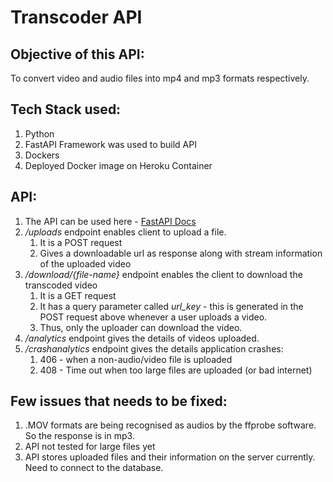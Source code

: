 # Transcoder API

## Objective of this API:
To convert video and audio files into mp4 and mp3 formats respectively.

## Tech Stack used:
1. Python
2. FastAPI Framework was used to build API
3. Dockers
4. Deployed Docker image on Heroku Container

## API:
1. The API can be used here - [FastAPI Docs](https://fastapi-transcode.herokuapp.com/docs)
2. */uploads* endpoint enables client to upload a file. 
   1. It is a POST request
   2. Gives a downloadable url as response along with stream information of the uploaded video
3. */download/{file-name}* endpoint enables the client to download the transcoded video
   1. It is a GET request
   2. It has a query parameter called *url_key* - this is generated in the POST request above whenever a user uploads a video.
   3. Thus, only the uploader can download the video.
4. */analytics* endpoint gives the details of videos uploaded.
5. */crashanalytics* endpoint gives the details application crashes:
   1. 406 - when a non-audio/video file is uploaded
   2. 408 - Time out when too large files are uploaded (or bad internet)

## Few issues that needs to be fixed:
1. .MOV formats are being recognised as audios by the ffprobe software. So the response is in mp3.
2. API not tested for large files yet
3. API stores uploaded files and their information on the server currently. Need to connect to the database.
